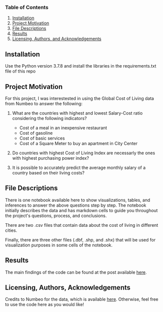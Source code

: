 ### Table of Contents

1. [Installation](#installation)
2. [Project Motivation](#motivation)
3. [File Descriptions](#files)
4. [Results](#results)
5. [Licensing, Authors, and Acknowledgements](#licensing)

## Installation <a name="installation"></a>

Use the Python version 3.7.8 and install the libraries in the requirements.txt file of this repo

## Project Motivation<a name="motivation"></a>

For this project, I was interestested in using the Global Cost of Living data from Numbeo to answer the following:

1. What are the countries with highest and lowest Salary-Cost ratio considering the following indicators?
   - Cost of a meal in an inexpensive restaurant
   - Cost of gasoline
   - Cost of basic services
   - Cost of a Square Meter to buy an apartment in City Center
   
2. Do countries with highest Cost of Living Index are necessarly the ones with highest purchasing power index? 

3. It is possible to accurately predict the average monthly salary of a country based on their living costs?



## File Descriptions <a name="files"></a>

There is one notebook available here to show visualizations, tables, and inferences to answer the above questions step by step. The notebook initially describes the data and has markdown cells to guide you throughout the project's questions, process, and conclusions. 

There are two .csv files that contain data about the cost of living in different cities.

Finally, there are three other files (.dbf, .shp, and .shx) that will be used for visualization purposes in some cells of the notebook.

## Results<a name="results"></a>

The main findings of the code can be found at the post available [here](https://medium.com/@josh_2774/how-do-you-become-a-developer-5ef1c1c68711).

## Licensing, Authors, Acknowledgements<a name="licensing"></a>

Credits to Numbeo for the data, which is available [here](https://www.kaggle.com/datasets/mvieira101/global-cost-of-living).  Otherwise, feel free to use the code here as you would like! 
